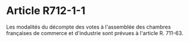 # Article R712-1-1

Les modalités du décompte des votes à l'assemblée des chambres françaises de commerce et d'industrie sont prévues à l'article R. 711-63.
